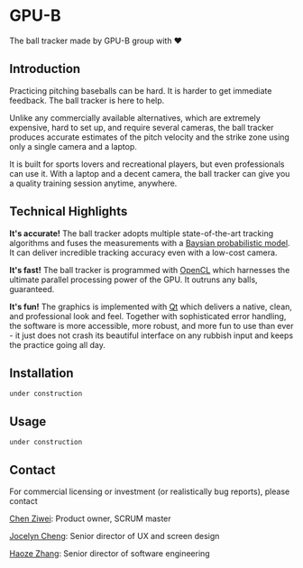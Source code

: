 # GPU-B

The ball tracker made by GPU-B group with ❤

## Introduction
Practicing pitching baseballs can be hard. It is harder to get immediate feedback. The ball tracker is here to help.

Unlike any commercially available alternatives, which are extremely expensive, hard to set up, and require several cameras, the ball tracker produces accurate estimates of the pitch velocity and the strike zone using only a single camera and a laptop.

It is built for sports lovers and recreational players, but even professionals can use it. With a laptop and a decent camera, the ball tracker can give you a quality training session anytime, anywhere.

## Technical Highlights
**It's accurate!** The ball tracker adopts multiple state-of-the-art tracking algorithms and fuses the measurements with a [Baysian probabilistic model](https://en.wikipedia.org/wiki/Bayesian_probability). It can deliver incredible tracking accuracy even with a low-cost camera.

**It's fast!** The ball tracker is programmed with [OpenCL](https://www.khronos.org/opencl/) which harnesses the ultimate parallel processing power of the GPU. It outruns any balls, guaranteed.

**It's fun!** The graphics is implemented with [Qt](https://en.wikipedia.org/wiki/Qt_(software)) which delivers a native, clean, and professional look and feel. Together with sophisticated error handling, the software is more accessible, more robust, and more fun to use than ever - it just does not crash its beautiful interface on any rubbish input and keeps the practice going all day.

## Installation
```under construction```

## Usage
```under construction```

## Contact
For commercial licensing or investment (or realistically bug reports), please contact

[Chen Ziwei](mailto:ziwei_chen1@brown.edu): Product owner, SCRUM master

[Jocelyn Cheng](mailto:jocelyn_cheng@brown.edu): Senior director of UX and screen design

[Haoze Zhang](mailto:haoze_zhang@brown.edu): Senior director of software engineering
